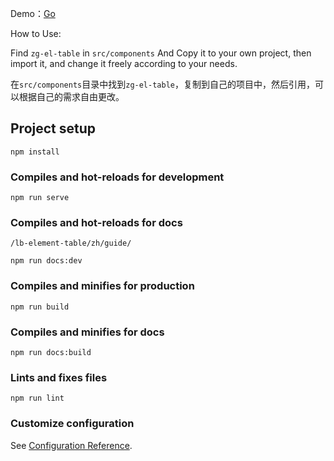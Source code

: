 

Demo：[Go](https://zgmurder.github.io/zg-element/)

How to Use:

Find `zg-el-table` in `src/components` And Copy it to your own project, then import it, and change it freely according to your needs.

在`src/components`目录中找到`zg-el-table`，复制到自己的项目中，然后引用，可以根据自己的需求自由更改。

## Project setup
```
npm install
```

### Compiles and hot-reloads for development
```
npm run serve
```

### Compiles and hot-reloads for docs
`/lb-element-table/zh/guide/`
```
npm run docs:dev
```

### Compiles and minifies for production
```
npm run build
```

### Compiles and minifies for docs
```
npm run docs:build
```

### Lints and fixes files
```
npm run lint
```

### Customize configuration
See [Configuration Reference](https://cli.vuejs.org/config/).
